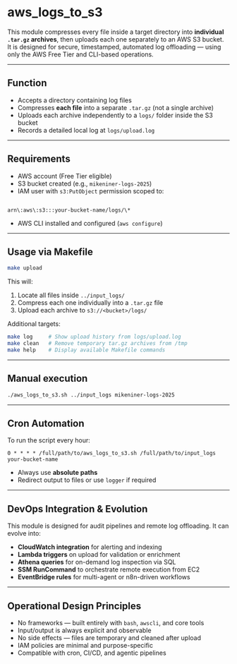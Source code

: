 # aws_logs_to_s3

This module compresses every file inside a target directory into **individual `.tar.gz` archives**, then uploads each one separately to an AWS S3 bucket.  
It is designed for secure, timestamped, automated log offloading — using only the AWS Free Tier and CLI-based operations.

---

## Function

- Accepts a directory containing log files
- Compresses **each file** into a separate `.tar.gz` (not a single archive)
- Uploads each archive independently to a `logs/` folder inside the S3 bucket
- Records a detailed local log at `logs/upload.log`

---

## Requirements

- AWS account (Free Tier eligible)
- S3 bucket created (e.g., `mikeniner-logs-2025`)
- IAM user with `s3:PutObject` permission scoped to:
```

arn\:aws\:s3:::your-bucket-name/logs/\*

````
- AWS CLI installed and configured (`aws configure`)

---

## Usage via Makefile

```bash
make upload
````

This will:

1. Locate all files inside `../input_logs/`
2. Compress each one individually into a `.tar.gz` file
3. Upload each archive to `s3://<bucket>/logs/`

Additional targets:

```bash
make log     # Show upload history from logs/upload.log
make clean   # Remove temporary tar.gz archives from /tmp
make help    # Display available Makefile commands
```

---

## Manual execution

```bash
./aws_logs_to_s3.sh ../input_logs mikeniner-logs-2025
```

---

## Cron Automation

To run the script every hour:

```cron
0 * * * * /full/path/to/aws_logs_to_s3.sh /full/path/to/input_logs your-bucket-name
```

* Always use **absolute paths**
* Redirect output to files or use `logger` if required

---

## DevOps Integration & Evolution

This module is designed for audit pipelines and remote log offloading. It can evolve into:

* **CloudWatch integration** for alerting and indexing
* **Lambda triggers** on upload for validation or enrichment
* **Athena queries** for on-demand log inspection via SQL
* **SSM RunCommand** to orchestrate remote execution from EC2
* **EventBridge rules** for multi-agent or n8n-driven workflows

---

## Operational Design Principles

* No frameworks — built entirely with `bash`, `awscli`, and core tools
* Input/output is always explicit and observable
* No side effects — files are temporary and cleaned after upload
* IAM policies are minimal and purpose-specific
* Compatible with cron, CI/CD, and agentic pipelines